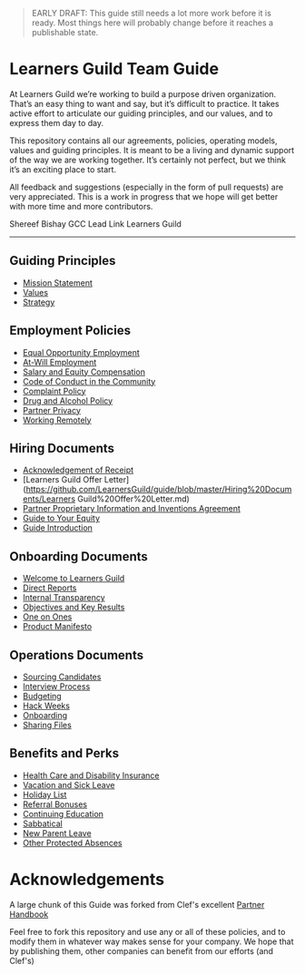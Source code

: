 > EARLY DRAFT: This guide still needs a lot more work before it is ready. Most things here will probably change before it reaches a publishable state.

# Learners Guild Team Guide

At Learners Guild we’re working to build a purpose driven organization. That’s an easy thing to want and say, but it’s difficult to practice. It takes active effort to articulate our guiding principles, and our values, and to express them day to day.

This repository contains all our agreements, policies, operating models, values and guiding principles. It is meant to be a living and dynamic support of the way we are working together. It’s certainly not perfect, but we think it’s an exciting place to start.

All feedback and suggestions (especially in the form of pull requests) are very appreciated. This is a work in progress that we hope will get better with more time and more contributors.

Shereef Bishay
GCC Lead Link
Learners Guild

***


## Guiding Principles
* [Mission Statement](https://github.com/LearnersGuild/guide/blob/master/Guiding%20Principles/Mission%20Statement.md)
* [Values](https://github.com/LearnersGuild/guide/blob/master/Guiding%20Principles/Learners%20Guild%20Values.md)
* [Strategy](https://github.com/LearnersGuild/guide/blob/master/Guiding%20Principles/Strategy.md)

## Employment Policies
* [Equal Opportunity Employment](https://github.com/LearnersGuild/guide/blob/master/Employment%20Policies/Equal%20Opportunity%20Employment.md)
* [At-Will Employment](https://github.com/LearnersGuild/guide/blob/master/Employment%20Policies/At-Will%20Employment.md)
* [Salary and Equity Compensation](https://github.com/LearnersGuild/guide/blob/master/Employment%20Policies/Salary%20and%20Equity%20Compensation.md)
* [Code of Conduct in the Community](https://github.com/LearnersGuild/guide/blob/master/Employment%20Policies/Code%20of%20Conduct%20in%20the%20Community.md)
* [Complaint Policy](https://github.com/LearnersGuild/guide/blob/master/Employment%20Policies/Complaint%20Policy.md)
* [Drug and Alcohol Policy](https://github.com/LearnersGuild/guide/blob/master/Employment%20Policies/Drug%20and%20Alcohol%20Policy.md)
* [Partner Privacy](https://github.com/LearnersGuild/guide/blob/master/Employment%20Policies/Partner%20Privacy.md)
* [Working Remotely](https://github.com/LearnersGuild/guide/blob/master/Employment%20Policies/Working%20Remotely.md)

## Hiring Documents
* [Acknowledgement of Receipt](https://github.com/LearnersGuild/guide/blob/master/Hiring%20Documents/Acknowledgment%20of%20Receipt.md)
* [Learners Guild Offer Letter](https://github.com/LearnersGuild/guide/blob/master/Hiring%20Documents/Learners Guild%20Offer%20Letter.md)
* [Partner Proprietary Information and Inventions Agreement](https://github.com/LearnersGuild/guide/blob/master/Hiring%20Documents/Partner%20Proprietary%20Information%20and%20Inventions%20Assignment%20Agreement.md)
* [Guide to Your Equity](https://github.com/LearnersGuild/guide/blob/master/Hiring%20Documents/Guide%20to%20Your%20Equity.md)
* [Guide Introduction](https://github.com/LearnersGuild/guide/blob/master/Hiring%20Documents/Guide%20Introduction.md)

## Onboarding Documents
* [Welcome to Learners Guild](https://github.com/LearnersGuild/guide/blob/master/Onboarding%20Documents/Welcome%20to%20Clef.md)
* [Direct Reports](https://github.com/LearnersGuild/guide/blob/master/Onboarding%20Documents/Direct%20Reports.md)
* [Internal Transparency](https://github.com/LearnersGuild/guide/blob/master/Onboarding%20Documents/Internal%20Transparency.md)
* [Objectives and Key Results](https://github.com/LearnersGuild/guide/blob/master/Onboarding%20Documents/Objectives%20and%20Key%20Results.md)
* [One on Ones](https://github.com/LearnersGuild/guide/blob/master/Onboarding%20Documents/One%20on%20Ones.md)
* [Product Manifesto](https://github.com/LearnersGuild/guide/blob/master/Onboarding%20Documents/Product%20Manifesto.md)

## Operations Documents
* [Sourcing Candidates](https://github.com/LearnersGuild/guide/blob/master/Operations%20Documents/Sourcing%20Candidates.md)
* [Interview Process](https://github.com/LearnersGuild/guide/blob/master/Operations%20Documents/Interview%20Process.md)
* [Budgeting](https://github.com/LearnersGuild/guide/blob/master/Operations%20Documents/Budgeting.md)
* [Hack Weeks](https://github.com/LearnersGuild/guide/blob/master/Operations%20Documents/Hack%20Weeks.md)
* [Onboarding](https://github.com/LearnersGuild/guide/blob/master/Operations%20Documents/Onboarding.md)
* [Sharing Files](https://github.com/LearnersGuild/guide/blob/master/Operations%20Documents/Sharing%20Files.md)

## Benefits and Perks
* [Health Care and Disability Insurance](https://github.com/LearnersGuild/guide/blob/master/Benefits%20and%20Perks/Healthcare%20and%20Disability%20Insurance.md)
* [Vacation and Sick Leave](https://github.com/LearnersGuild/guide/blob/master/Benefits%20and%20Perks/Vacation%20and%20Sick%20Leave.md)
* [Holiday List](https://github.com/LearnersGuild/guide/blob/master/Benefits%20and%20Perks/Holiday%20List.md)
* [Referral Bonuses](https://github.com/LearnersGuild/guide/blob/master/Benefits%20and%20Perks/Referral%20Bonuses.md)
* [Continuing Education](https://github.com/LearnersGuild/guide/blob/master/Benefits%20and%20Perks/Continuing%20Education.md)
* [Sabbatical](https://github.com/LearnersGuild/guide/blob/master/Benefits%20and%20Perks/Sabbatical.md)
* [New Parent Leave](https://github.com/LearnersGuild/guide/blob/master/Benefits%20and%20Perks/New%20Parent%20Leave.md)
* [Other Protected Absences](https://github.com/LearnersGuild/guide/blob/master/Benefits%20and%20Perks/Other%20Protected%20Absences.md)



# Acknowledgements

A large chunk of this Guide was forked from Clef's excellent [Partner Handbook](https://github.com/clef/handbook)

Feel free to fork this repository and use any or all of these policies, and to modify them in whatever way makes sense for your company. We hope that by publishing them, other companies can benefit from our efforts (and Clef's)
